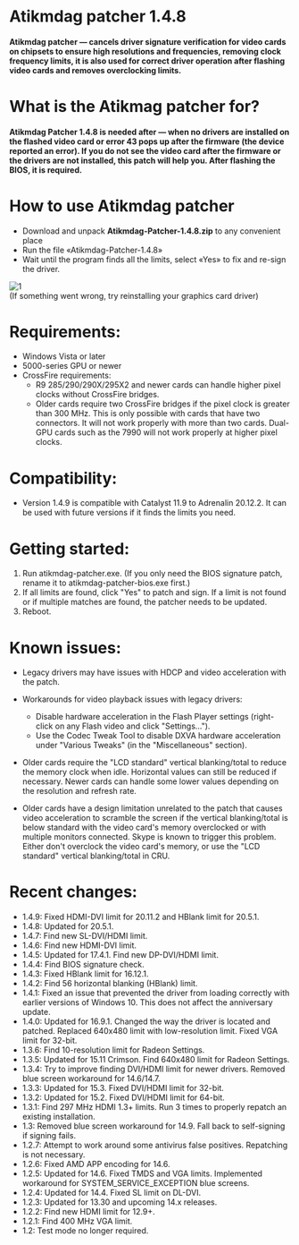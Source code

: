 # Atikmdag patcher 1.4.8



#### Atikmdag patcher — cancels driver signature verification for video cards on chipsets to ensure high resolutions and frequencies, removing clock frequency limits, it is also used for correct driver operation after flashing video cards and removes overclocking limits.



# What is the Atikmag patcher for?



#### Atikmdag Patcher 1.4.8 is needed after — when no drivers are installed on the flashed video card or error 43 pops up after the firmware (the device reported an error). If you do not see the video card after the firmware or the drivers are not installed, this patch will help you. After flashing the BIOS, it is required.



# How to use Аtikmdag patcher
- Download and unpack **Atikmdag-Patcher-1.4.8.zip** to any convenient place
- Run the file «Atikmdag-Patcher-1.4.8»
- Wait until the program finds all the limits, select «Yes» to fix and re-sign the driver.



![1](https://sun9-25.userapi.com/impg/rB4C9sqIu8iDILJ10TA_4-J7mnwho7H841cZpQ/gdlOrLgtRAc.jpg?size=335x417&quality=96&proxy=1&sign=54ea8b2be7722c60bb28677b66cfbc98&type=album)<br>
(If something went wrong, try reinstalling your graphics card driver)

# Requirements:

* Windows Vista or later
* 5000-series GPU or newer
* CrossFire requirements:
  * R9 285/290/290X/295X2 and newer cards can handle higher pixel clocks without CrossFire bridges.
  * Older cards require two CrossFire bridges if the pixel clock is greater than 300 MHz. This is only possible with cards that have two connectors. It will not work properly with more than two cards. Dual-GPU cards such as the 7990 will not work properly at higher pixel clocks.
  
# Compatibility:
  * Version 1.4.9 is compatible with Catalyst 11.9 to Adrenalin 20.12.2. It can be used with future versions if it finds the limits you need.
  
# Getting started:
1. Run atikmdag-patcher.exe. (If you only need the BIOS signature patch, rename it to atikmdag-patcher-bios.exe first.)
2. If all limits are found, click "Yes" to patch and sign. If a limit is not found or if multiple matches are found, the patcher needs to be updated.
3. Reboot.

# Known issues:

* Legacy drivers may have issues with HDCP and video acceleration with the patch.

* Workarounds for video playback issues with legacy drivers:
  * Disable hardware acceleration in the Flash Player settings (right-click on any Flash video and click "Settings...").
  * Use the Codec Tweak Tool to disable DXVA hardware acceleration under "Various Tweaks" (in the "Miscellaneous" section).
  
* Older cards require the "LCD standard" vertical blanking/total to reduce the memory clock when idle. Horizontal values can still be reduced if necessary. Newer cards can handle some lower values depending on the resolution and refresh rate.
* Older cards have a design limitation unrelated to the patch that causes video acceleration to scramble the screen if the vertical blanking/total is below standard with the video card's memory overclocked or with multiple monitors connected. Skype is known to trigger this problem. Either don't overclock the video card's memory, or use the "LCD standard" vertical blanking/total in CRU.

# Recent changes:
- 1.4.9: Fixed HDMI-DVI limit for 20.11.2 and HBlank limit for 20.5.1.<br>
- 1.4.8: Updated for 20.5.1.<br>
- 1.4.7: Find new SL-DVI/HDMI limit.<br>
- 1.4.6: Find new HDMI-DVI limit.<br>
- 1.4.5: Updated for 17.4.1. Find new DP-DVI/HDMI limit.<br>
- 1.4.4: Find BIOS signature check.<br>
- 1.4.3: Fixed HBlank limit for 16.12.1.<br>
- 1.4.2: Find 56 horizontal blanking (HBlank) limit.<br>
- 1.4.1: Fixed an issue that prevented the driver from loading correctly with earlier versions of Windows 10. This does not affect the anniversary update.<br>
- 1.4.0: Updated for 16.9.1. Changed the way the driver is located and patched. Replaced 640x480 limit with low-resolution limit. Fixed VGA limit for 32-bit.<br>
- 1.3.6: Find 10-resolution limit for Radeon Settings.<br>
- 1.3.5: Updated for 15.11 Crimson. Find 640x480 limit for Radeon Settings.<br>
- 1.3.4: Try to improve finding DVI/HDMI limit for newer drivers. Removed blue screen workaround for 14.6/14.7.<br>
- 1.3.3: Updated for 15.3. Fixed DVI/HDMI limit for 32-bit.<br>
- 1.3.2: Updated for 15.2. Fixed DVI/HDMI limit for 64-bit.<br>
- 1.3.1: Find 297 MHz HDMI 1.3+ limits. Run 3 times to properly repatch an existing installation.<br>
- 1.3: Removed blue screen workaround for 14.9. Fall back to self-signing if signing fails.<br>
- 1.2.7: Attempt to work around some antivirus false positives. Repatching is not necessary.<br>
- 1.2.6: Fixed AMD APP encoding for 14.6.<br>
- 1.2.5: Updated for 14.6. Fixed TMDS and VGA limits. Implemented workaround for SYSTEM_SERVICE_EXCEPTION blue screens.<br>
- 1.2.4: Updated for 14.4. Fixed SL limit on DL-DVI.<br>
- 1.2.3: Updated for 13.30 and upcoming 14.x releases.<br>
- 1.2.2: Find new HDMI limit for 12.9+.<br>
- 1.2.1: Find 400 MHz VGA limit.<br>
- 1.2: Test mode no longer required.
